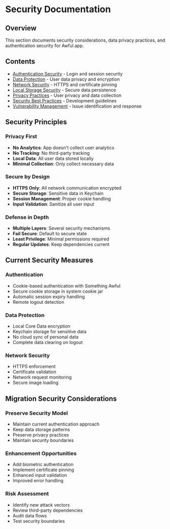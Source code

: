 # Security Documentation

## Overview

This section documents security considerations, data privacy practices, and authentication security for Awful.app.

## Contents

- [Authentication Security](./authentication-security.md) - Login and session security
- [Data Protection](./data-protection.md) - User data privacy and encryption
- [Network Security](./network-security.md) - HTTPS and certificate pinning
- [Local Storage Security](./local-storage-security.md) - Secure data persistence
- [Privacy Practices](./privacy-practices.md) - User privacy and data collection
- [Security Best Practices](./security-best-practices.md) - Development guidelines
- [Vulnerability Management](./vulnerability-management.md) - Issue identification and response

## Security Principles

### Privacy First
- **No Analytics**: App doesn't collect user analytics
- **No Tracking**: No third-party tracking
- **Local Data**: All user data stored locally
- **Minimal Collection**: Only collect necessary data

### Secure by Design
- **HTTPS Only**: All network communication encrypted
- **Secure Storage**: Sensitive data in Keychain
- **Session Management**: Proper cookie handling
- **Input Validation**: Sanitize all user input

### Defense in Depth
- **Multiple Layers**: Several security mechanisms
- **Fail Secure**: Default to secure state
- **Least Privilege**: Minimal permissions required
- **Regular Updates**: Keep dependencies current

## Current Security Measures

### Authentication
- Cookie-based authentication with Something Awful
- Secure cookie storage in system cookie jar
- Automatic session expiry handling
- Remote logout detection

### Data Protection
- Local Core Data encryption
- Keychain storage for sensitive data
- No cloud sync of personal data
- Complete data clearing on logout

### Network Security
- HTTPS enforcement
- Certificate validation
- Network request monitoring
- Secure image loading

## Migration Security Considerations

### Preserve Security Model
- Maintain current authentication approach
- Keep data storage patterns
- Preserve privacy practices
- Maintain security boundaries

### Enhancement Opportunities
- Add biometric authentication
- Implement certificate pinning
- Enhanced input validation
- Improved error handling

### Risk Assessment
- Identify new attack vectors
- Review third-party dependencies
- Audit data flows
- Test security boundaries
